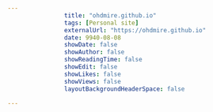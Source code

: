 ---
                title: "ohdmire.github.io"
                tags: [Personal site]
                externalUrl: "https://ohdmire.github.io"
                date: 9940-08-08
                showDate: false
                showAuthor: false
                showReadingTime: false
                showEdit: false
                showLikes: false
                showViews: false
                layoutBackgroundHeaderSpace: false
                ---
